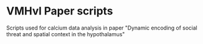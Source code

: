 # VMHvl Paper scripts
Scripts used for calcium data analysis in paper "Dynamic encoding of social threat and spatial context in the hypothalamus"
